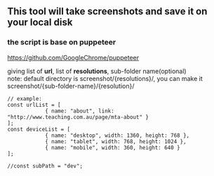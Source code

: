 ## This tool will take screenshots and save it on your local disk
### the script is base on puppeteer 
https://github.com/GoogleChrome/puppeteer  

giving list of **url**, list of **resolutions**, sub-folder name(optional)  
note: default directory is screenshot/{resolutions}/, you can make it screenshot/{sub-folder-name}/{resolution}/  
```
// example:
const urlList = [
            { name: "about", link: "http://www.teaching.com.au/page/mta-about" }
];
const deviceList = [
            { name: "desktop", width: 1360, height: 768 },
            { name: "tablet", width: 768, height: 1024 },
            { name: "mobile", width: 360, height: 640 }
];

//const subPath = "dev";

```


